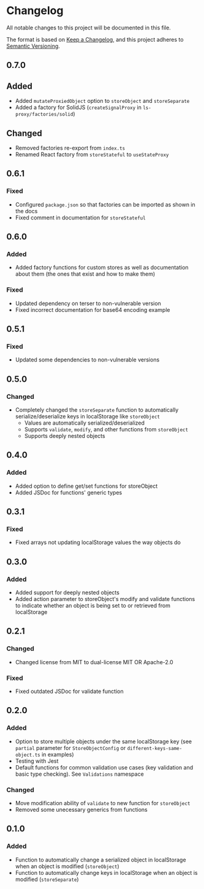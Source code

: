 # Changelog

All notable changes to this project will be documented in this file.

The format is based on [Keep a Changelog](https://keepachangelog.com/en/1.0.0/),
and this project adheres to [Semantic Versioning](https://semver.org/spec/v2.0.0.html).

## 0.7.0

## Added

- Added `mutateProxiedObject` option to `storeObject` and `storeSeparate`
- Added a factory for SolidJS (`createSignalProxy` in `ls-proxy/factories/solid`)

## Changed

- Removed factories re-export from `index.ts`
- Renamed React factory from `storeStateful` to `useStateProxy`

## 0.6.1

### Fixed

- Configured `package.json` so that factories can be imported as shown in the docs
- Fixed comment in documentation for `storeStateful`

## 0.6.0

### Added

- Added factory functions for custom stores as well as documentation about them
  (the ones that exist and how to make them)

### Fixed

- Updated dependency on terser to non-vulnerable version
- Fixed incorrect documentation for base64 encoding example

## 0.5.1

### Fixed

- Updated some dependencies to non-vulnerable versions

## 0.5.0

### Changed

- Completely changed the `storeSeparate` function
  to automatically serialize/deserialize keys in localStorage like `storeObject`
  - Values are automatically serialized/deserialized
  - Supports `validate`, `modify`, and other functions from `storeObject`
  - Supports deeply nested objects

## 0.4.0

### Added

- Added option to define get/set functions for storeObject
- Added JSDoc for functions' generic types

## 0.3.1

### Fixed

- Fixed arrays not updating localStorage values the way objects do

## 0.3.0

### Added

- Added support for deeply nested objects
- Added action parameter to storeObject's modify and validate functions to indicate whether an object
  is being set to or retrieved from localStorage

## 0.2.1

### Changed

- Changed license from MIT to dual-license MIT OR Apache-2.0

### Fixed

- Fixed outdated JSDoc for validate function

## 0.2.0

### Added

- Option to store multiple objects under the same localStorage key (see `partial` parameter for `StoreObjectConfig`
  or `different-keys-same-object.ts` in examples)
- Testing with Jest
- Default functions for common validation use cases (key validation and basic type checking).
  See `Validations` namespace

### Changed

- Move modification ability of `validate` to new function for `storeObject`
- Removed some unecessary generics from functions

## 0.1.0

### Added

- Function to automatically change a serialized object in localStorage when an object is modified (`storeObject`)
- Function to automatically change keys in localStorage when an object is modified (`storeSeparate`)
